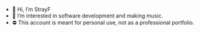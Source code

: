 - 👋 Hi, I’m StrayF
- 🌱 I’m interested in software development and making music.
- ⛔ This account is meant for personal use, not as a professional portfolio.

<!---
StrayFeral/StrayFeral is a ✨ special ✨ repository because its `README.md` (this file) appears on your GitHub profile.
You can click the Preview link to take a look at your changes.
--->
